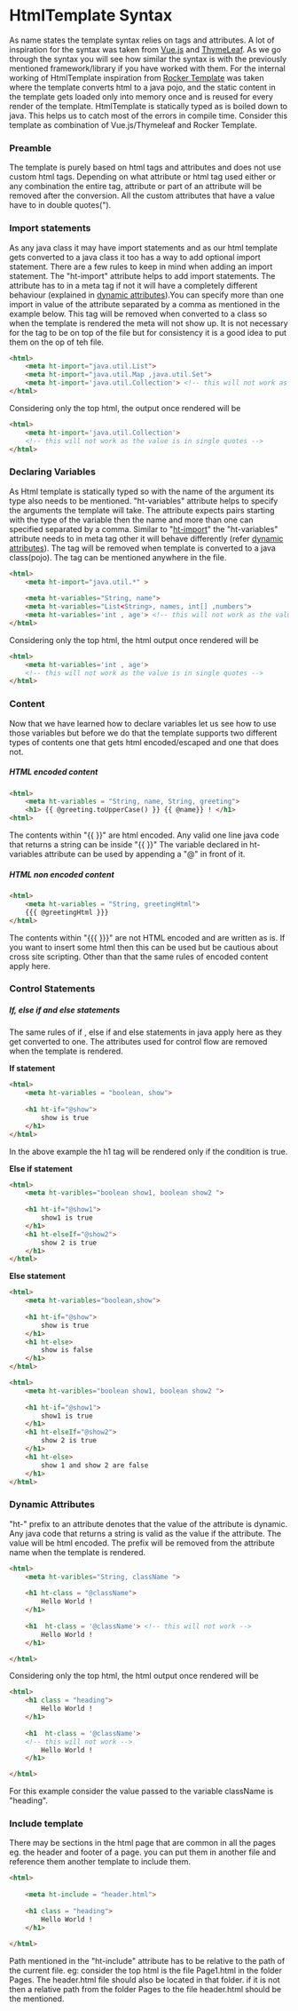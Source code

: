 # HtmlTemplate Syntax
As name states the template syntax relies on tags and attributes. 
A lot of inspiration for the syntax was taken from [Vue.js](https://github.com/vuejs/vue) and 
[ThymeLeaf](https://github.com/thymeleaf/thymeleaf). As we go through the syntax you will see how similar the syntax is with 
the previously mentioned framework/library if you have worked with them. For the internal working of HtmlTemplate inspiration from
[Rocker Template](https://github.com/fizzed/rocker) was taken where the template converts html to a java pojo,
and the static content in the template gets loaded only into memory once and is reused for every render of the template.
HtmlTemplate is statically typed as is boiled down to java. This helps us to catch most of the errors in compile time. 
Consider this template as combination of Vue.js/Thymeleaf and Rocker Template. 

### Preamble
The template is purely based on html tags and attributes and does not use custom html tags. Depending on what attribute 
or html tag used either or any combination the entire tag, attribute or part of an attribute will be removed after the conversion.
All the custom attributes that have a value have to in double quotes(").    


### Import statements
As any java class it may have import statements and as our html template gets converted to a java class it too has 
a way to add optional import statement. There are a few rules to keep in mind when adding an import statement.
The "ht-import" attribute helps to add import statements. The attribute has to in a meta tag if not it will have a
completely different behaviour (explained in [dynamic attributes](#dynamic-attributes)).You can specify more than one 
import in value of the attribute separated by a comma as mentioned in the example below. This tag will be removed when 
converted to a class so when the template is rendered the meta will not show up. It is not necessary for the tag to be on top 
of the file but for consistency it is a good idea to put them on the op of teh file.     

```html
<html>
    <meta ht-import="java.util.List">
    <meta ht-import="java.util.Map ,java.util.Set">
    <meta ht-import='java.util.Collection'> <!-- this will not work as the value is in single quotes --> 
</html>
```

Considering only the top html, the output once rendered will be

```html
<html>
    <meta ht-import='java.util.Collection'> 
    <!-- this will not work as the value is in single quotes --> 
</html>
```

### Declaring Variables
As Html template is statically typed so with the name of the argument its type also needs to be mentioned.
"ht-variables" attribute helps to specify the arguments the template will take. The attribute expects pairs starting
with the type of the variable then the name and more than one can specified separated by a comma. Similar to 
"[ht-import](#import-statements)" the "ht-variables" attribute needs to in meta tag other it will behave differently
(refer [dynamic attributes](#dynamic-attributes)). The tag will be removed when template is converted to a java class(pojo).
The tag can be mentioned anywhere in the file.  

```html
<html>
    <meta ht-import="java.util.*" >
        
    <meta ht-variables="String, name">
    <meta ht-variables="List<String>, names, int[] ,numbers">
    <meta ht-variables='int , age'> <!-- this will not work as the value is in single quotes -->
</html>
```

Considering only the top html, the html output once rendered will be

```html
<html>
    <meta ht-variables='int , age'>
    <!-- this will not work as the value is in single quotes -->
</html>
```

### Content
Now that we have learned how to declare variables let us see how to use those variables but before we do that the template supports
two different types of contents one that gets html encoded/escaped and one that does not. 

##### HTML encoded content 
```html
<html>
    <meta ht-variables = "String, name, String, greeting">
    <h1> {{ @greeting.toUpperCase() }} {{ @name}} ! </h1>
<html>
```
The contents within "{{ }}" are html encoded.
Any valid one line java code that returns a string can be inside "{{ }}"
The variable declared in ht-variables attribute can be used by appending a "@" in front of it.

##### HTML non encoded content
```html   
<html>
    <meta ht-variables = "String, greetingHtml">
    {{{ @greetingHtml }}}
</html> 
```
The contents within "{{{  }}}" are not HTML encoded and are written as is.
If you want to insert some html then this can be used but be cautious about cross site scripting. 
Other than that the same rules of encoded content apply here. 

### Control Statements

##### If, else if and else statements
The same rules of if , else if and else statements in java apply here as they get converted to one. 
The attributes used for control flow are removed when the template is rendered.

**If statement**
```html
<html>
    <meta ht-variables = "boolean, show">
    
    <h1 ht-if="@show">
        show is true
    </h1>
</html>
```
In the above example the h1 tag will be rendered only if the condition is true. 

**Else if statement**
```html
<html>
    <meta ht-varibles="boolean show1, boolean show2 ">
    
    <h1 ht-if="@show1">
        show1 is true
    </h1>
    <h1 ht-elseIf="@show2">
        show 2 is true
    </h1>
</html>
```
**Else statement** 

```html
<html>
    <meta ht-variables="boolean,show">
    
    <h1 ht-if="@show">
        show is true
    </h1>
    <h1 ht-else>
        show is false
    </h1>
</html>
```

```html
<html>
    <meta ht-varibles="boolean show1, boolean show2 ">
    
    <h1 ht-if="@show1">
        show1 is true
    </h1>
    <h1 ht-elseIf="@show2">
        show 2 is true
    </h1>
    <h1 ht-else>
        show 1 and show 2 are false
    </h1>
</html>
```

### Dynamic Attributes
"ht-" prefix to an attribute denotes that the value of the attribute is dynamic. Any java code that returns a 
string is valid as the value if the attribute. The value will be html encoded. The prefix will be removed from the 
attribute name when the template is rendered.

```html
<html>
    <meta ht-varibles="String, className ">
    
    <h1 ht-class = "@className">
        Hello World !
    </h1>
    
    <h1  ht-class = '@className'> <!-- this will not work -->
        Hello World !
    </h1>

</html>
```

Considering only the top html, the html output once rendered will be

```html
<html> 
    <h1 class = "heading">
        Hello World !
    </h1>
    
    <h1  ht-class = '@className'> 
    <!-- this will not work -->
        Hello World !
    </h1>

</html>
```
For this example consider the value passed to the variable className is "heading".

### Include template
There may be sections in the html page that are common in all the pages eg. the header and footer of a page. 
you can put them in another file and reference them another template to include them.

```html
<html> 
        
    <meta ht-include = "header.html">
    
    <h1 class = "heading">
        Hello World !
    </h1>
    
</html>
```

Path mentioned in the "ht-include" attribute has to be relative to the path of the current file. eg: consider the top html
is the file Page1.html in the folder Pages. The header.html file should also be located in that folder. if it is not then
a relative path from the folder Pages to the file header.html should be the mentioned.
  



      